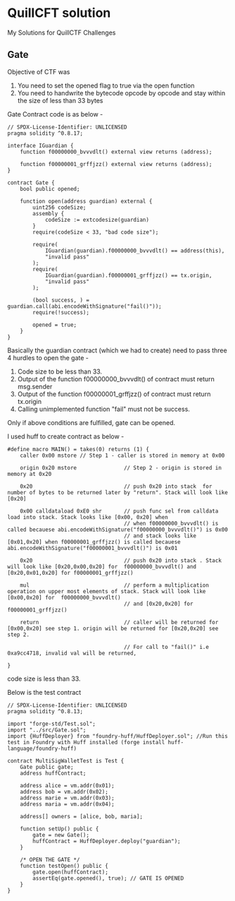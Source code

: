 # QuillCFT solution

My Solutions for QuillCTF Challenges

## Gate

Objective of CTF was

1. You need to set the opened flag to true via the open function
2. You need to handwrite the bytecode opcode by opcode and stay within the size of less than 33 bytes

Gate Contract code is as below -

```solidity
// SPDX-License-Identifier: UNLICENSED
pragma solidity ^0.8.17;

interface IGuardian {
    function f00000000_bvvvdlt() external view returns (address);

    function f00000001_grffjzz() external view returns (address);
}

contract Gate {
    bool public opened;

    function open(address guardian) external {
        uint256 codeSize;
        assembly {
            codeSize := extcodesize(guardian)
        }
        require(codeSize < 33, "bad code size");

        require(
            IGuardian(guardian).f00000000_bvvvdlt() == address(this),
            "invalid pass"
        );
        require(
            IGuardian(guardian).f00000001_grffjzz() == tx.origin,
            "invalid pass"
        );

        (bool success, ) = guardian.call(abi.encodeWithSignature("fail()"));
        require(!success);

        opened = true;
    }
}
```

Basically the guardian contract (which we had to create) need to pass three 4 hurdles to open the gate -

1. Code size to be less than 33.
2. Output of the function f00000000_bvvvdlt() of contract must return msg.sender
3. Output of the function f00000001_grffjzz() of contract must return tx.origin
4. Calling unimplemented function "fail" must not be success.

Only if above conditions are fulfilled, gate can be opened.

I used huff to create contract as below -

```solidity
#define macro MAIN() = takes(0) returns (1) {
    caller 0x00 mstore // Step 1 - caller is stored in memory at 0x00

    origin 0x20 mstore               // Step 2 - origin is stored in memory at 0x20

    0x20                             // push 0x20 into stack  for number of bytes to be returned later by "return". Stack will look like [0x20]

    0x00 calldataload 0xE0 shr       // push func sel from calldata load into stack. Stack looks like [0x00, 0x20] when
                                     // when f00000000_bvvvdlt() is called becauese abi.encodeWithSignature("f00000000_bvvvdlt()") is 0x00
                                     // and stack looks like [0x01,0x20] when f00000001_grffjzz() is called becauese abi.encodeWithSignature("f00000001_bvvvdlt()") is 0x01

    0x20                             // push 0x20 into stack . Stack will look like [0x20,0x00,0x20] for  f00000000_bvvvdlt() and [0x20,0x01,0x20] for f00000001_grffjzz()

    mul                              // perform a multiplication operation on upper most elements of stack. Stack will look like [0x00,0x20] for  f00000000_bvvvdlt()
                                     // and [0x20,0x20] for f00000001_grffjzz()

    return                           // caller will be returned for [0x00,0x20] see step 1. origin will be returned for [0x20,0x20] see step 2.

                                     // For call to "fail()" i.e 0xa9cc4718, invalid val will be returned,

}
```

code size is less than 33.

Below is the test contract

```solidity
// SPDX-License-Identifier: UNLICENSED
pragma solidity ^0.8.13;

import "forge-std/Test.sol";
import "../src/Gate.sol";
import {HuffDeployer} from "foundry-huff/HuffDeployer.sol"; //Run this test in Foundry with Huff installed (forge install huff-language/foundry-huff)

contract MultiSigWalletTest is Test {
    Gate public gate;
    address huffContract;

    address alice = vm.addr(0x01);
    address bob = vm.addr(0x02);
    address marie = vm.addr(0x03);
    address maria = vm.addr(0x04);

    address[] owners = [alice, bob, maria];

    function setUp() public {
        gate = new Gate();
        huffContract = HuffDeployer.deploy("guardian");
    }

    /* OPEN THE GATE */
    function testOpen() public {
        gate.open(huffContract);
        assertEq(gate.opened(), true); // GATE IS OPENED
    }
}
```
